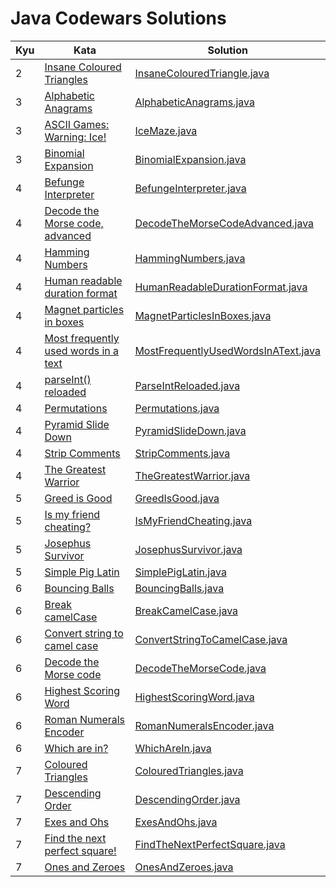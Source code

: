 # Java Codewars Solutions

| Kyu | Kata                                                                                           | Solution                                                                                      |
|-----|------------------------------------------------------------------------------------------------|-----------------------------------------------------------------------------------------------|
| 2   | [Insane Coloured Triangles](https://www.codewars.com/kata/5a331ea7ee1aae8f24000175)            | [InsaneColouredTriangle.java](src/main/java/kyu2/InsaneColouredTriangles.java)                |
| 3   | [Alphabetic Anagrams](https://www.codewars.com/kata/53e57dada0cb0400ba000688)                  | [AlphabeticAnagrams.java](src/main/java/kyu3/AlphabeticAnagrams.java)                         |
| 3   | [ASCII Games: Warning: Ice!](https://www.codewars.com/kata/58f4cc4e43251b1be6000082)           | [IceMaze.java](src/main/java/kyu3/IceMaze.java)                                               |
| 3   | [Binomial Expansion](https://www.codewars.com/kata/540d0fdd3b6532e5c3000b5b)                   | [BinomialExpansion.java](src/main/java/kyu3/BinomialExpansion.java)                           |
| 4   | [Befunge Interpreter](https://www.codewars.com/kata/526c7b931666d07889000a3c)                  | [BefungeInterpreter.java](src/main/java/kyu4/BefungeInterpreter.java)                         |
| 4   | [Decode the Morse code, advanced](https://www.codewars.com/kata/54b72c16cd7f5154e9000457)      | [DecodeTheMorseCodeAdvanced.java](src/main/java/kyu4/DecodeTheMorseCodeAdvanced.java)         |
| 4   | [Hamming Numbers](https://www.codewars.com/kata/526d84b98f428f14a60008da)                      | [HammingNumbers.java](src/main/java/kyu4/HammingNumbers.java)                                 |
| 4   | [Human readable duration format](https://www.codewars.com/kata/52742f58faf5485cae000b9a)       | [HumanReadableDurationFormat.java](src/main/java/kyu4/HumanReadableDurationFormat.java)       |
| 4   | [Magnet particles in boxes](https://www.codewars.com/kata/56c04261c3fcf33f2d000534)            | [MagnetParticlesInBoxes.java](src/main/java/kyu4/MagnetParticlesInBoxes.java)                 |
| 4   | [Most frequently used words in a text](https://www.codewars.com/kata/51e056fe544cf36c410000fb) | [MostFrequentlyUsedWordsInAText.java](src/main/java/kyu4/MostFrequentlyUsedWordsInAText.java) |
| 4   | [parseInt() reloaded](https://www.codewars.com/kata/525c7c5ab6aecef16e0001a5)                  | [ParseIntReloaded.java](src/main/java/kyu4/ParseIntReloaded.java)                             |
| 4   | [Permutations](https://www.codewars.com/kata/5254ca2719453dcc0b00027d)                         | [Permutations.java](src/main/java/kyu4/Permutations.java)                                     |
| 4   | [Pyramid Slide Down](https://www.codewars.com/kata/551f23362ff852e2ab000037)                   | [PyramidSlideDown.java](src/main/java/kyu4/PyramidSlideDown.java)                             |
| 4   | [Strip Comments](https://www.codewars.com/kata/51c8e37cee245da6b40000bd)                       | [StripComments.java](src/main/java/kyu4/StripComments.java)                                   |
| 4   | [The Greatest Warrior](https://www.codewars.com/kata/5941c545f5c394fef900000c)                 | [TheGreatestWarrior.java](src/main/java/kyu4/TheGreatestWarrior.java)                         |
| 5   | [Greed is Good](https://www.codewars.com/kata/5270d0d18625160ada0000e4)                        | [GreedIsGood.java](src/main/java/kyu5/GreedIsGood.java)                                       |
| 5   | [Is my friend cheating?](https://www.codewars.com/kata/5547cc7dcad755e480000004)               | [IsMyFriendCheating.java](src/main/java/kyu5/IsMyFriendCheating.java)                         |
| 5   | [Josephus Survivor](https://www.codewars.com/kata/555624b601231dc7a400017a)                    | [JosephusSurvivor.java](src/main/java/kyu5/JosephusSurvivor.java)                             |
| 5   | [Simple Pig Latin](https://www.codewars.com/kata/520b9d2ad5c005041100000f)                     | [SimplePigLatin.java](src/main/java/kyu5/SimplePigLatin.java)                                 |
| 6   | [Bouncing Balls](https://www.codewars.com/kata/5544c7a5cb454edb3c000047)                       | [BouncingBalls.java](src/main/java/kyu6/BouncingBalls.java)                                   |
| 6   | [Break camelCase](https://www.codewars.com/kata/5208f99aee097e6552000148)                      | [BreakCamelCase.java](src/main/java/kyu6/BreakCamelCase.java)                                 |
| 6   | [Convert string to camel case](https://www.codewars.com/kata/517abf86da9663f1d2000003)         | [ConvertStringToCamelCase.java](src/main/java/kyu6/ConvertStringToCamelCase.java)             |
| 6   | [Decode the Morse code](https://www.codewars.com/kata/54b724efac3d5402db00065e)                | [DecodeTheMorseCode.java](src/main/java/kyu6/DecodeTheMorseCode.java)                         |
| 6   | [Highest Scoring Word](https://www.codewars.com/kata/57eb8fcdf670e99d9b000272)                 | [HighestScoringWord.java](src/main/java/kyu6/HighestScoringWord.java)                         |
| 6   | [Roman Numerals Encoder](https://www.codewars.com/kata/51b62bf6a9c58071c600001b)               | [RomanNumeralsEncoder.java](src/main/java/kyu6/RomanNumeralsEncoder.java)                     |
| 6   | [Which are in?](https://www.codewars.com/kata/550554fd08b86f84fe000a58)                        | [WhichAreIn.java](src/main/java/kyu6/WhichAreIn.java)                                         |
| 7   | [Coloured Triangles](https://www.codewars.com/kata/5a25ac6ac5e284cfbe000111)                   | [ColouredTriangles.java](src/main/java/kyu7/ColouredTriangles.java)                           |
| 7   | [Descending Order](https://www.codewars.com/kata/5467e4d82edf8bbf40000155)                     | [DescendingOrder.java](src/main/java/kyu7/DescendingOrder.java)                               |
| 7   | [Exes and Ohs](https://www.codewars.com/kata/55908aad6620c066bc00002a)                         | [ExesAndOhs.java](src/main/java/kyu7/ExesAndOhs.java)                                         |
| 7   | [Find the next perfect square!](https://www.codewars.com/kata/56269eb78ad2e4ced1000013)        | [FindTheNextPerfectSquare.java](src/main/java/kyu7/FindTheNextPerfectSquare.java)             |
| 7   | [Ones and Zeroes](https://www.codewars.com/kata/578553c3a1b8d5c40300037c)                      | [OnesAndZeroes.java](src/main/java/kyu7/OnesAndZeroes.java)                                   |
